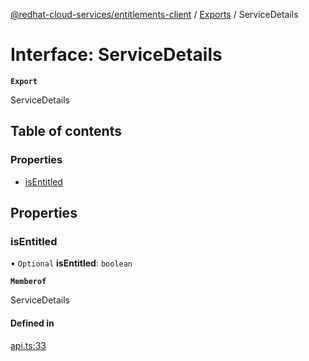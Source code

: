 [@redhat-cloud-services/entitlements-client](../README.md) / [Exports](../modules.md) / ServiceDetails

# Interface: ServiceDetails

**`Export`**

ServiceDetails

## Table of contents

### Properties

- [isEntitled](ServiceDetails.md#isentitled)

## Properties

### isEntitled

• `Optional` **isEntitled**: `boolean`

**`Memberof`**

ServiceDetails

#### Defined in

[api.ts:33](https://github.com/RedHatInsights/javascript-clients/blob/main/packages/entitlements/api.ts#L33)
